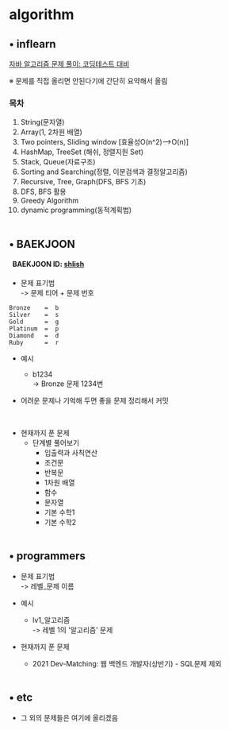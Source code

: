 # algorithm
## • inflearn
[자바 알고리즘 문제 풀이: 코딩테스트 대비](https://www.inflearn.com/course/%EC%9E%90%EB%B0%94-%EC%95%8C%EA%B3%A0%EB%A6%AC%EC%A6%98-%EB%AC%B8%EC%A0%9C%ED%92%80%EC%9D%B4-%EC%BD%94%ED%85%8C%EB%8C%80%EB%B9%84/dashboard)

※ 문제를 직접 올리면 안된다기에 간단히 요약해서 올림
### 목차
1. String(문자열)
2. Array(1, 2차원 배열)
3. Two pointers, Sliding window [효율성O(n^2)-->O(n)]
4. HashMap, TreeSet (해쉬, 정렬지원 Set)
5. Stack, Queue(자료구조)
6. Sorting and Searching(정렬, 이분검색과 결정알고리즘)
7. Recursive, Tree, Graph(DFS, BFS 기초)
8. DFS, BFS 활용
9. Greedy Algorithm
10. dynamic programming(동적계획법)
<br></br>

## • BAEKJOON

#### &nbsp; BAEKJOON ID: [shlish](https://www.acmicpc.net/user/shlish)

* 문제 표기법  
  -> 문제 티어 + 문제 번호
```
Bronze    =  b
Silver    =  s
Gold      =  g
Platinum  =  p
Diamond   =  d
Ruby      =  r
```
* 예시
  * b1234  
    -> Bronze 문제 1234번

* 어려운 문제나 기억해 두면 좋을 문제 정리해서 커밋
<br>

* 현재까지 푼 문제
  * 단계별 풀어보기
    * 입출력과 사칙연산
    * 조건문
    * 반복문
    * 1차원 배열
    * 함수
    * 문자열
    * 기본 수학1
    * 기본 수학2
    <br>
    
## • programmers
* 문제 표기법  
  -> 레벨_문제 이름
  
 * 예시  
   * lv1_알고리즘  
  -> 레벨 1의 '알고리즘' 문제
  
* 현재까지 푼 문제
  * 2021 Dev-Matching: 웹 백엔드 개발자(상반기) - SQL문제 제외
  <br>

## • etc
* 그 외의 문제들은 여기에 올리겠음
